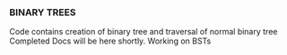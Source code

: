 ### BINARY TREES

Code contains creation of binary tree and traversal of normal binary tree
Completed Docs will be here shortly. Working on BSTs
